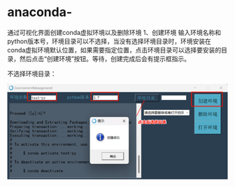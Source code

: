 # anaconda-
通过可视化界面创建conda虚拟环境以及删除环境
1、创建环境
输入环境名称和python版本号，环境目录可以不选择，当没有选择环境目录时，环境安装在conda虚拟环境默认位置，如果需要指定位置，点击环境目录可以选择要安装的目录，然后点击“创建环境”按钮。等待，创建完成后会有提示框指示。

  不选择环境目录：

    
![image](https://github.com/swuljq/anaconda/blob/master/%E5%88%9B%E5%BB%BA%E7%8E%AF%E5%A2%831.png?raw=true)
